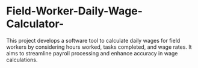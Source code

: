 # Field-Worker-Daily-Wage-Calculator-
This project develops a software tool to calculate daily wages for field workers by considering hours worked, tasks completed, and wage rates. It aims to streamline payroll processing and enhance accuracy in wage calculations.
